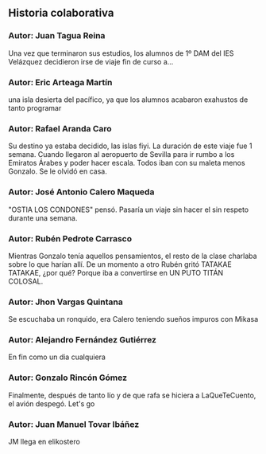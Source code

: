 ## Historia colaborativa

### Autor: Juan Tagua Reina
Una vez que terminaron sus estudios, los alumnos de 1º DAM del IES Velázquez decidieron irse de viaje fin de curso a...

### Autor: Eric Arteaga Martín
 una isla desierta del pacífico, ya que los alumnos acabaron exahustos de tanto programar

### Autor: Rafael Aranda Caro
 Su destino ya estaba decidido, las islas fiyi. La duración de este viaje fue 1 semana. Cuando llegaron al aeropuerto de Sevilla para ir rumbo a los Emiratos Árabes y poder hacer escala. Todos iban con su maleta menos Gonzalo. Se le olvidó en casa.

### Autor: José Antonio Calero Maqueda
 "OSTIA LOS CONDONES" pensó. Pasaría un viaje sin hacer el sin respeto durante una semana.

### Autor: Rubén Pedrote Carrasco
Mientras Gonzalo tenía aquellos pensamientos, el resto de la clase charlaba sobre lo que harían allí. De un momento a otro Rubén gritó TATAKAE TATAKAE, ¿por qué? Porque iba a convertirse en UN PUTO TITÁN COLOSAL.

### Autor: Jhon Vargas Quintana
Se escuchaba un ronquido, era Calero teniendo sueños impuros con Mikasa

### Autor: Alejandro Fernández Gutiérrez
En fin como un dia cualquiera

### Autor: Gonzalo Rincón Gómez
Finalmente, después de tanto lío y de que rafa se hiciera a LaQueTeCuento, el avión despegó. Let's go

### Autor: Juan Manuel Tovar Ibáñez
JM llega en elikostero
